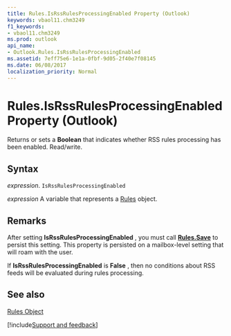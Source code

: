```yaml
---
title: Rules.IsRssRulesProcessingEnabled Property (Outlook)
keywords: vbaol11.chm3249
f1_keywords:
- vbaol11.chm3249
ms.prod: outlook
api_name:
- Outlook.Rules.IsRssRulesProcessingEnabled
ms.assetid: 7eff75e6-1e1a-0fbf-9d05-2f40e7f08145
ms.date: 06/08/2017
localization_priority: Normal
---
```



# Rules.IsRssRulesProcessingEnabled Property (Outlook)

Returns or sets a  **Boolean** that indicates whether RSS rules processing has been enabled. Read/write.


## Syntax

_expression_. `IsRssRulesProcessingEnabled`

_expression_ A variable that represents a [Rules](./Outlook.Rules.md) object.


## Remarks

After setting  **IsRssRulesProcessingEnabled** , you must call **[Rules.Save](Outlook.Rules.Save.md)** to persist this setting. This property is persisted on a mailbox-level setting that will roam with the user.

If  **IsRssRulesProcessingEnabled** is **False** , then no conditions about RSS feeds will be evaluated during rules processing.


## See also


[Rules Object](Outlook.Rules.md)

[!include[Support and feedback](~/includes/feedback-boilerplate.md)]